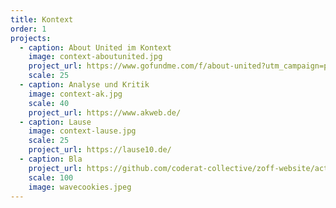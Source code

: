 ```yaml
---
title: Kontext
order: 1
projects:
  - caption: About United im Kontext
    image: context-aboutunited.jpg
    project_url: https://www.gofundme.com/f/about-united?utm_campaign=p_cp_url&utm_medium=os&utm_source=customer
    scale: 25
  - caption: Analyse und Kritik
    image: context-ak.jpg
    scale: 40
    project_url: https://www.akweb.de/
  - caption: Lause
    image: context-lause.jpg
    scale: 25
    project_url: https://lause10.de/
  - caption: Bla
    project_url: https://github.com/coderat-collective/zoff-website/actions
    scale: 100
    image: wavecookies.jpeg
---
```

